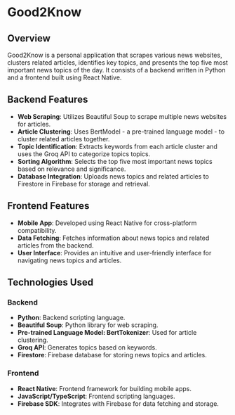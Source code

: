 # Good2Know

## Overview

Good2Know is a personal application that scrapes various news websites, clusters related articles, identifies key topics, and presents the top five most important news topics of the day. It consists of a backend written in Python and a frontend built using React Native.

## Backend Features

- **Web Scraping**: Utilizes Beautiful Soup to scrape multiple news websites for articles.
- **Article Clustering**: Uses BertModel - a pre-trained language model - to cluster related articles together.
- **Topic Identification**: Extracts keywords from each article cluster and uses the Groq API to categorize topics topics.
- **Sorting Algorithm**: Selects the top five most important news topics based on relevance and significance.
- **Database Integration**: Uploads news topics and related articles to Firestore in Firebase for storage and retrieval.

## Frontend Features

- **Mobile App**: Developed using React Native for cross-platform compatibility.
- **Data Fetching**: Fetches information about news topics and related articles from the backend.
- **User Interface**: Provides an intuitive and user-friendly interface for navigating news topics and articles.

## Technologies Used

### Backend

- **Python**: Backend scripting language.
- **Beautiful Soup**: Python library for web scraping.
- **Pre-trained Language Model: BertTokenizer**: Used for article clustering.
- **Groq API**: Generates topics based on keywords.
- **Firestore**: Firebase database for storing news topics and articles.

### Frontend

- **React Native**: Frontend framework for building mobile apps.
- **JavaScript/TypeScript**: Frontend scripting languages.
- **Firebase SDK**: Integrates with Firebase for data fetching and storage.
